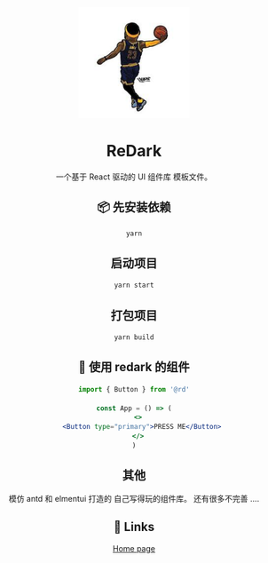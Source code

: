  <p align="center">
  <a href="http://jiahao.site/">
    <img width="200" src="./src/redark/basic/img/logo.png">
  </a>
</p>

<h1 align="center">ReDark</h1>

<div align="center">

一个基于 React 驱动的 UI 组件库 模板文件。

## 📦 先安装依赖

```bash
yarn
```

## 启动项目

```bash
yarn start
```

## 打包项目

```bash
yarn build
```

## 🔨 使用 redark 的组件

```jsx
import { Button } from '@rd'

const App = () => (
  <>
    <Button type="primary">PRESS ME</Button>
  </>
)
```

## 其他

模仿 antd 和 elmentui 打造的 自己写得玩的组件库。 还有很多不完善 ....

## 🔗 Links

[Home page](http://www.jiahao.site/)
